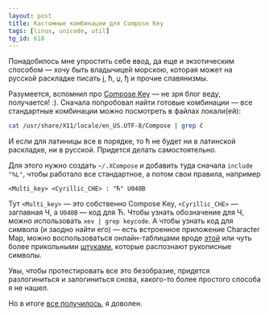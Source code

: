 ```yaml
---
layout: post
title: Кастомные комбинации для Compose Key
tags: [linux, unicode, util]
tg_id: 610
---
```

Понадобилось мне упростить себе ввод, да еще и экзотическим способом — хочу быть владычицей морскою, которая может на русской раскладке писать ј, ћ, џ, ђ и прочие славянизмы. 

Разумеется, вспомнил про [Compose Key](/2020/05/19/compose-key.html) — не зря блог веду, получается! :). Сначала попробовал найти готовые комбинации — все стандартные комбинации можно посмотреть в файлах локали(ей):
```sh
cat /usr/share/X11/locale/en_US.UTF-8/Compose | grep č
```
И если для латиницы все в порядке, то ћ не будет ни в латинской раскладке, ни в русской. Придется делать самостоятельно.

Для этого нужно создать `~/.XCompose` и добавить туда сначала `include "%L"`, чтобы работало все стандартное, а потом свои правила, например
```
<Multi_key> <Cyrillic_CHE> : "Ћ" U040B
```
Тут `<Multi_key>` — это собственно Compose Key, `<Cyrillic_CHE>` — заглавная Ч, а `U040B` — код для Ћ. Чтобы узнать обозначение для Ч, можно использовать `xev | grep keycode`. А чтобы узнать код для символа (и заодно найти его) — есть встроенное приложение Character Map, можно воспользоваться онлайн-таблицами вроде [этой](https://unicodelookup.com/#Cyrillic/1) или чуть более прикольными [штуками](https://shapecatcher.com/), которые распознают рукописные символы.

Увы, чтобы протестировать все это безобразие, придется разлогиниться и залогиниться снова, какого-то более простого способа я не нашел.

Но в итоге [все получилось](https://gist.github.com/ov7a/bc9da1e620b61f3308f449e55388a06b), я доволен.
